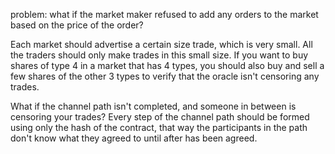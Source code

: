 problem: what if the market maker refused to add any orders to the market based on the price of the order?

Each market should advertise a certain size trade, which is very small.
All the traders should only make trades in this small size.
If you want to buy shares of type 4 in a market that has 4 types, you should also buy and sell a few shares of the other 3 types to verify that the oracle isn't censoring any trades.

What if the channel path isn't completed, and someone in between is censoring your trades?
Every step of the channel path should be formed using only the hash of the contract, that way the participants in the path don't know what they agreed to until after has been agreed.